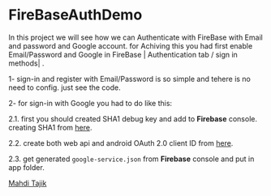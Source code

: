 # FireBaseAuthDemo

In this project we will see how we can Authenticate with FireBase with Email and password and Google account.
for Achiving this you had first enable Email/Password and Google in FireBase | Authentication tab / sign in methods| .

1- sign-in and register with Email/Password is so simple and tehere is no need to config. just see the code.

2- for sign-in with Google you had to do like this:

 2.1. first you should created SHA1 debug key and add to **Firebase** console. creating SHA1 from [here][1].
 
 2.2. create both web api and android OAuth 2.0 client ID from [here][2].
 
 2.3. get generated `google-service.json` from **Firebase** console and put in app folder. 
 
 
 [Mahdi Tajik][3] 
 
  [1]: https://developers.google.com/android/guides/client-auth
  [2]: https://console.developers.google.com/projectselector/apis/credentials
  [3]: http://www.mahditajik.ir
